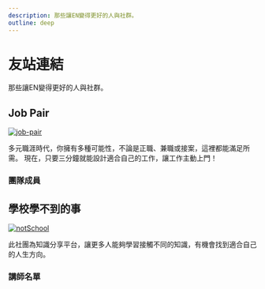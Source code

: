 ```yaml
---
description: 那些讓EN變得更好的人與社群。
outline: deep
---
```


# 友站連結

那些讓EN變得更好的人與社群。

## Job Pair

<a href="https://job-pair.com" target="_blank">
    <img src="/affiliate/Top1.webp" alt=job-pair>
</a>

多元職涯時代，你擁有多種可能性，不論是正職、兼職或接案，這裡都能滿足所需。
現在，只要三分鐘就能設計適合自己的工作，讓工作主動上門！

### 團隊成員

<VPTeamMembers size="small" :members="jobPairMembers" />

## 學校學不到的事

<a href="https://reurl.cc/V4qLjn" target="_blank">
    <img src="/affiliate/373705383_7289266461088207_4973358589488189134_n.jpg" alt=notSchool>
</a>

此社團為知識分享平台，讓更多人能夠學習接觸不同的知識，有機會找到適合自己的人生方向。

### 講師名單

<VPTeamMembers size="small" :members="socialSchoolMembers" />

<script setup>
import {
  VPTeamPage,
  VPTeamPageTitle,
  VPTeamMembers,
  VPTeamPageSection
} from 'vitepress/theme'

const lineSvg = `<svg fill="#000000" height="800px" width="800px" version="1.1" id="Capa_1" xmlns="http://www.w3.org/2000/svg" xmlns:xlink="http://www.w3.org/1999/xlink"
  viewBox="0 0 296.528 296.528" xml:space="preserve">
<g>
 <path d="M295.838,115.347l0.003-0.001l-0.092-0.76c-0.001-0.013-0.002-0.023-0.004-0.036c-0.001-0.011-0.002-0.021-0.004-0.032
  l-0.344-2.858c-0.069-0.574-0.148-1.228-0.238-1.974l-0.072-0.594l-0.147,0.018c-3.617-20.571-13.553-40.093-28.942-56.762
  c-15.317-16.589-35.217-29.687-57.548-37.878c-19.133-7.018-39.434-10.577-60.337-10.577c-28.22,0-55.627,6.637-79.257,19.193
  C23.289,47.297-3.585,91.799,0.387,136.461c2.056,23.111,11.11,45.11,26.184,63.621c14.188,17.423,33.381,31.483,55.503,40.66
  c13.602,5.642,27.051,8.301,41.291,11.116l1.667,0.33c3.921,0.776,4.975,1.842,5.247,2.264c0.503,0.784,0.24,2.329,0.038,3.18
  c-0.186,0.785-0.378,1.568-0.57,2.352c-1.529,6.235-3.11,12.683-1.868,19.792c1.428,8.172,6.531,12.859,14.001,12.86
  c0.001,0,0.001,0,0.002,0c8.035,0,17.18-5.39,23.231-8.956l0.808-0.475c14.436-8.478,28.036-18.041,38.271-25.425
  c22.397-16.159,47.783-34.475,66.815-58.17C290.172,175.745,299.2,145.078,295.838,115.347z M92.343,160.561H66.761
  c-3.866,0-7-3.134-7-7V99.865c0-3.866,3.134-7,7-7c3.866,0,7,3.134,7,7v46.696h18.581c3.866,0,7,3.134,7,7
  C99.343,157.427,96.209,160.561,92.343,160.561z M119.03,153.371c0,3.866-3.134,7-7,7c-3.866,0-7-3.134-7-7V99.675
  c0-3.866,3.134-7,7-7c3.866,0,7,3.134,7,7V153.371z M182.304,153.371c0,3.033-1.953,5.721-4.838,6.658
  c-0.712,0.231-1.441,0.343-2.161,0.343c-2.199,0-4.323-1.039-5.666-2.888l-25.207-34.717v30.605c0,3.866-3.134,7-7,7
  c-3.866,0-7-3.134-7-7v-52.16c0-3.033,1.953-5.721,4.838-6.658c2.886-0.936,6.045,0.09,7.827,2.545l25.207,34.717V99.675
  c0-3.866,3.134-7,7-7c3.866,0,7,3.134,7,7V153.371z M233.311,159.269h-34.645c-3.866,0-7-3.134-7-7v-26.847V98.573
  c0-3.866,3.134-7,7-7h33.57c3.866,0,7,3.134,7,7s-3.134,7-7,7h-26.57v12.849h21.562c3.866,0,7,3.134,7,7c0,3.866-3.134,7-7,7
  h-21.562v12.847h27.645c3.866,0,7,3.134,7,7S237.177,159.269,233.311,159.269z"/>
</g>
</svg>`

const patreonMembers = [
  {
    avatar: `/affiliate/logo.png`,
    name: '名稱',
    title: '職稱',
    desc: '個人化描述',
    org: '組織與組織連結',
    orgLink: 'https://patreon.com/user?u=113925482&utm_medium=clipboard_copy&utm_source=copyLink&utm_campaign=creatorshare_creator&utm_content=join_link',
    links: [
      { icon: { svg: lineSvg }, link: 'https://line.me/ti/g2/w2xjp79QxMO76vVw_aQuEqeH2ahdcn7uY7lQAg'},
      { icon: 'instagram', link: 'https://www.instagram.com/econ.sense/' },
      { icon: 'facebook', link: 'https://www.facebook.com/profile.php?id=100069740545113' },
      { icon: 'github', link: 'https://github.com/Chuiantw1212' },
    ]
  },
]

const jobPairMembers = [
  {
    avatar: `/affiliate/sandy.jpg`,
    name: 'Sandy',
    title: 'CEO',
    desc: 'Live like you mean it！',
    links: [
      { icon: 'facebook', link: 'https://www.facebook.com/sandyylchiu/' },
    ]
  },
  {
    avatar: `/affiliate/1700901417115.jpg`,
    name: '朱奕安',
    title: '全端工程師',
    desc: '我禿了，也變強了',
    links: [
      { icon: 'facebook', link: 'https://www.facebook.com/profile.php?id=100069740545113' },
      { icon: 'github', link: 'https://github.com/Chuiantw1212' },
    ]
  },
  {
    avatar: `/affiliate/jun.png`,
    name: '陸盈君',
    desc: '如果沒有夢想，那跟叉燒有什麼區別',
    title: 'UIUX Designer',
  },
]

const socialSchoolMembers = [
  {
    avatar: `/affiliate/point38.jpeg`,
    name: '.38陳宇凱',
    title: '創辦人、房地產講師',
    org: '學校學不到的事',
    orgLink: 'https://reurl.cc/V4qLjn',
    links: [
      {
        icon: { svg: lineSvg }, link: "https://reurl.cc/V4qLjn",
      },
      { icon: 'facebook', link: 'https://www.facebook.com/profile.php?id=100000116381657' },
    ]
  },
  {
    avatar: `/affiliate/minYoung.jpg`,
    name: '茗羕教練',
    title: '健身教練.講師',
    desc:'用聽的懂健康,用大腦練肌肉!',
    links: [
      { icon: { svg: lineSvg }, link: 'https://reurl.cc/L6kyVx'},
      { icon: 'facebook', link: 'https://www.facebook.com/SC.SportConsultant' },
    ]
  },
   {
    avatar: `/affiliate/1700901417115.jpg`,
    name: '朱奕安',
    title: '不專業講師',
    desc: '我禿了，也變強了',
    links: [
      { icon: 'facebook', link: 'https://www.facebook.com/profile.php?id=100069740545113' },
      { icon: 'github', link: 'https://github.com/Chuiantw1212' },
    ]
  },
]

// You've been invited to join "常識經濟學". Visit the link below to join the OpenChat. https://line.me/ti/g2/w2xjp79QxMO76vVw_aQuEqeH2ahdcn7uY7lQAg?utm_source=invitation&utm_medium=link_copy&utm_campaign=default
</script>
